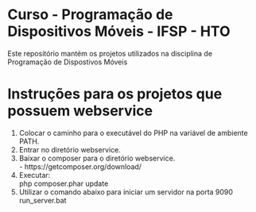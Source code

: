 # Curso - Programação de Dispositivos Móveis - IFSP - HTO
Este repositório mantém os projetos utilizados na disciplina de Programação de Dispostivos Móveis

# Instruções para os projetos que possuem webservice

<ol>
	<li>Colocar o caminho para o executável do PHP na variável de ambiente PATH.</li>
	<li>Entrar no diretório webservice.</li>
	<li>Baixar o composer para o diretório webservice. <br />
		- https://getcomposer.org/download/
	</li>
	<li>Executar: <br />
  	php composer.phar update
	</li>
	<li>Utilizar o comando abaixo para iniciar um servidor na porta 9090 <br />
  	run_server.bat
  </li>
